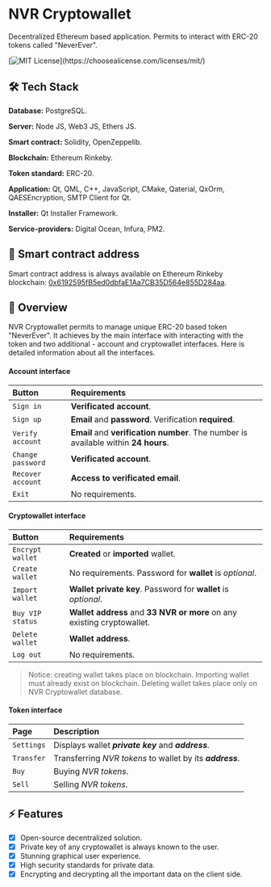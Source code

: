 # NVR Cryptowallet

Decentralized Ethereum based application. 
Permits to interact with ERC-20 tokens
called "NeverEver".

[![MIT License](https://img.shields.io/apm/l/atomic-design-ui.svg?)](https://choosealicense.com/licenses/mit/)



## 🛠 Tech Stack

**Database:** PostgreSQL.

**Server:** Node JS, Web3 JS, Ethers JS.

**Smart contract:** Solidity, OpenZeppelib.

**Blockchain:** Ethereum Rinkeby.

**Token standard:** ERC-20.

**Application:** Qt, QML, C++, JavaScript, CMake, Qaterial, 
QxOrm, QAESEncryption, SMTP Client for Qt.

**Installer:** Qt Installer Framework.

**Service-providers:** Digital Ocean, Infura, PM2.

## 🔗 Smart contract address

Smart contract address is always available on Ethereum
Rinkeby blockchain: [0x6192595fB5ed0dbfaE1Aa7CB35D564e855D284aa](https://rinkeby.etherscan.io/address/0x6192595fb5ed0dbfae1aa7cb35d564e855d284aa).

## 🚀 Overview

NVR Cryptowallet permits to manage
unique ERC-20 based token "NeverEver". It
achieves by the main interface with interacting
with the token and two
additional - account and cryptowallet interfaces.
Here is detailed information about all
the interfaces.

#### Account interface

| Button            | Requirements                                                                        |
| :---------------- | :---------------------------------------------------------------------------------- |
| `Sign in`         | **Verificated account**.                                                            |
| `Sign up`         | **Email** and **password**. Verification **required**.                              |
| `Verify account`  | **Email** and **verification number**. The number is available within **24 hours**. |
| `Change password` | **Verificated account**.                                                            |
| `Recover account` | **Access to verificated email**.                                                    |
| `Exit`            | No requirements.

#### Cryptowallet interface

| Button            | Requirements                                                                        |
| :---------------- | :---------------------------------------------------------------------------------- |
| `Encrypt wallet`  | **Created** or **imported** wallet.                                                 |
| `Create wallet`   | No requirements. Password for **wallet** is *optional*.                             |
| `Import wallet`   | **Wallet private key**. Password for **wallet** is *optional*.                      |
| `Buy VIP status`  | **Wallet address** and **33 NVR or more** on any existing cryptowallet.             |
| `Delete wallet`   | **Wallet address**.                                                                 |
| `Log out`         | No requirements.                                                                    |

> Notice: creating wallet takes place on blockchain.
> Importing wallet must already exist on blockchain.
> Deleting wallet takes place only on NVR Cryptowallet database.
#### Token interface

| Page              | Description                                                                         |
| :---------------- | :---------------------------------------------------------------------------------- |
| `Settings`        | Displays wallet ***private key*** and ***address***.                                |
| `Transfer`        | Transferring *NVR tokens* to wallet by its ***address***.                           |
| `Buy`             | Buying *NVR tokens*.                                                                |
| `Sell`            | Selling *NVR tokens*.                                                               |

## ⚡️ Features

- [x] Open-source decentralized solution.
- [x] Private key of any cryptowallet is always known to the user.
- [x] Stunning graphical user experience.
- [x] High security standards for private data.
- [x] Encrypting and decrypting all the important data on the client side.
